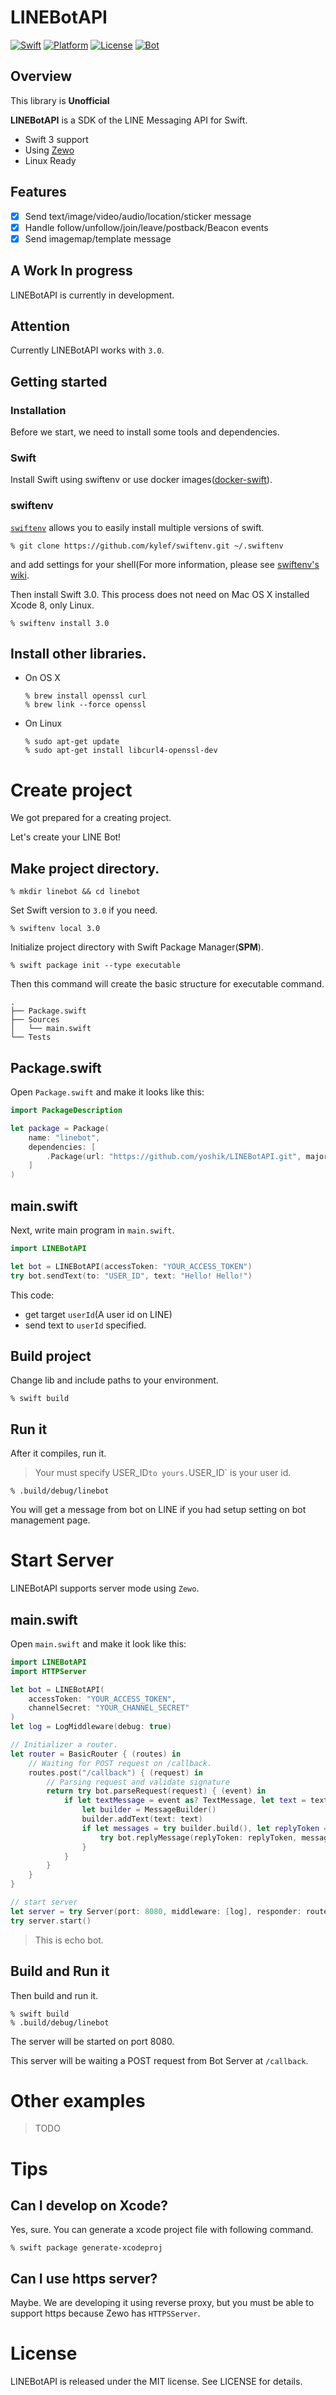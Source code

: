 # LINEBotAPI

[![Swift][swift-badge]][swift-url]
[![Platform][platform-badge]][platform-url]
[![License][mit-badge]][mit-url]
[![Bot][linebot-badge]][linebot-url]

## Overview

This library is **Unofficial**

**LINEBotAPI** is a SDK of the LINE Messaging API for Swift.

- Swift 3 support
- Using [Zewo](https://github.com/Zewo/)
- Linux Ready

## Features

- [x] Send text/image/video/audio/location/sticker message
- [x] Handle follow/unfollow/join/leave/postback/Beacon events
- [x] Send imagemap/template message

## A Work In progress

LINEBotAPI is currently in development.

## Attention

Currently LINEBotAPI works with `3.0`.

## Getting started

### Installation

Before we start, we need to install some tools and dependencies.

### Swift

Install Swift using swiftenv or use docker images([docker-swift](https://github.com/swiftdocker/docker-swift)).

### swiftenv

[`swiftenv`](https://github.com/kylef/swiftenv) allows you to easily install multiple versions of swift.

```
% git clone https://github.com/kylef/swiftenv.git ~/.swiftenv
```
and add settings for your shell(For more information, please see [swiftenv's wiki](https://github.com/kylef/swiftenv).

Then install Swift 3.0. This process does not need on Mac OS X installed Xcode 8, only Linux.

```
% swiftenv install 3.0
```

## Install other libraries.

- On OS X

    ```
    % brew install openssl curl
    % brew link --force openssl
    ```

- On Linux

    ```
    % sudo apt-get update
    % sudo apt-get install libcurl4-openssl-dev
    ```

# Create project

We got prepared for a creating project.

Let's create your LINE Bot!

## Make project directory.

```
% mkdir linebot && cd linebot
```

Set Swift version to `3.0` if you need.

```
% swiftenv local 3.0
```

Initialize project directory with Swift Package Manager(**SPM**).

```
% swift package init --type executable
```

Then this command will create the basic structure for executable command.

```
.
├── Package.swift
├── Sources
│   └── main.swift
└── Tests
```

## Package.swift

Open `Package.swift` and make it looks like this:

```swift
import PackageDescription

let package = Package(
    name: "linebot",
    dependencies: [
        .Package(url: "https://github.com/yoshik/LINEBotAPI.git", majorVersion: 1, minor: 0),
    ]
)
```

## main.swift

Next, write main program in `main.swift`.

```swift
import LINEBotAPI

let bot = LINEBotAPI(accessToken: "YOUR_ACCESS_TOKEN")
try bot.sendText(to: "USER_ID", text: "Hello! Hello!")
```

This code:
- get target `userId`(A user id on LINE)
- send text to `userId` specified.

## Build project

Change lib and include paths to your environment.

```
% swift build
```

## Run it

After it compiles, run it.

>Your must specify USER_ID` to yours. `USER_ID` is your user id.

```
% .build/debug/linebot
```

You will get a message from bot on LINE if you had setup setting on bot management page.

# Start Server

LINEBotAPI supports server mode using `Zewo`.

## main.swift

Open `main.swift` and make it look like this:

```swift
import LINEBotAPI
import HTTPServer

let bot = LINEBotAPI(
    accessToken: "YOUR_ACCESS_TOKEN",
    channelSecret: "YOUR_CHANNEL_SECRET"
)
let log = LogMiddleware(debug: true)

// Initializer a router.
let router = BasicRouter { (routes) in
    // Waiting for POST request on /callback.
    routes.post("/callback") { (request) in
        // Parsing request and validate signature
        return try bot.parseRequest(request) { (event) in
            if let textMessage = event as? TextMessage, let text = textMessage.text {
                let builder = MessageBuilder()
                builder.addText(text: text)
                if let messages = try builder.build(), let replyToken = textMessage.replyToken {
                    try bot.replyMessage(replyToken: replyToken, messages: messages)
                }
            }
        }
    }
}

// start server
let server = try Server(port: 8080, middleware: [log], responder: router)
try server.start()
```

>This is echo bot.

## Build and Run it

Then build and run it.

```
% swift build
% .build/debug/linebot
```

The server will be started on port 8080.

This server will be waiting a POST request from Bot Server at `/callback`.

# Other examples

>TODO

# Tips

## Can I develop on Xcode?

Yes, sure. You can generate a xcode project file with following command.

```
% swift package generate-xcodeproj
```

## Can I use https server?

Maybe. We are developing it using reverse proxy, but you must be able to support https because Zewo has `HTTPSServer`.

# License

LINEBotAPI is released under the MIT license. See LICENSE for details.

[swift-badge]: https://img.shields.io/badge/Swift-3.0-orange.svg?style=flat
[swift-url]: https://swift.org
[platform-badge]: https://img.shields.io/badge/Platform-Mac%20%26%20Linux-lightgray.svg?style=flat
[platform-url]: https://swift.org
[mit-badge]: https://img.shields.io/badge/License-MIT-blue.svg?style=flat
[mit-url]: https://tldrlegal.com/license/mit-license
[linebot-badge]:https://img.shields.io/badge/Bot-LINE-brightgreen.svg?style=flat
[linebot-url]:https://developers.line.me/bot-api/overview
